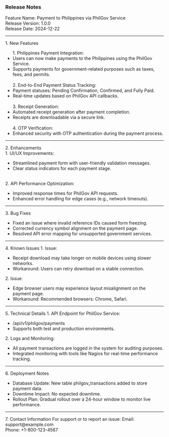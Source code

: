 <h3>Release Notes</h3>

Feature Name: Payment to Philippines via PhilGov Service<br>
Release Version: 1.0.0<br>
Release Date: 2024-12-22
<hr>
1. New Features
<ul>
    1. Philippines Payment Integration:
        <li>Users can now make payments to the Philippines using the PhilGov Service.</li>
        <li>Supports payments for government-related purposes such as taxes, fees, and permits.</li>
  <br>
  2. End-to-End Payment Status Tracking:
        <li>Payment statuses: Pending Confirmation, Confirmed, and Fully Paid.</li>
        <li>Real-time updates based on PhilGov API callbacks.</li>
  <br>
  3. Receipt Generation:
        <li>Automated receipt generation after payment completion.</li>
        <li>Receipts are downloadable via a secure link.</li>
  <br>
  4. OTP Verification:
        <li>Enhanced security with OTP authentication during the payment process.</li>
  </ul>
  <hr>
2. Enhancements<br>
    1. UI/UX Improvements:
        <ul>
            <li>Streamlined payment form with user-friendly validation messages.</li>
            <li>Clear status indicators for each payment stage.</li>
        </ul>
    <br>
    2. API Performance Optimization:
        <ul>
            <li>Improved response times for PhilGov API requests.</li>
            <li>Enhanced error handling for edge cases (e.g., network timeouts).</li>
        </ul>
<hr>
3. Bug Fixes
<ul>
    <li>Fixed an issue where invalid reference IDs caused form freezing.</li>
    <li>Corrected currency symbol alignment on the payment page.</li>
    <li>Resolved API error mapping for unsupported government services.</li>
</ul>
<hr>
4. Known Issues
    1. Issue: 
        <ul><li>Receipt download may take longer on mobile devices using slower networks.</li>
        <li>Workaround: Users can retry download on a stable connection.</li></ul>
    2. Issue: <ul><li>Edge browser users may experience layout misalignment on the payment page.</li>
        <li>Workaround: Recommended browsers: Chrome, Safari.</li></ul>
<hr>
5. Technical Details
    1. API Endpoint for PhilGov Service:
        <ul><li>/api/v1/philgov/payments</li>
        <li>Supports both test and production environments.</li></ul>
    2. Logs and Monitoring:
        <ul>
        <li>All payment transactions are logged in the system for auditing purposes.</li>
        <li>Integrated monitoring with tools like Nagios for real-time performance tracking.</li></ul>
<hr>
6. Deployment Notes
<ul>
    <li>Database Update: New table philgov_transactions added to store payment data.</li>
    <li>Downtime Impact: No expected downtime.</li> 
    <li>Rollout Plan: Gradual rollout over a 24-hour window to monitor live performance.</li>
</ul>
<hr>
7. Contact Information
For support or to report an issue:
Email: support@example.com<br>
Phone: +1-800-123-4567
